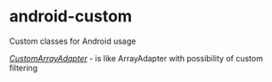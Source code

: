 android-custom
==============

Custom classes for Android usage

[*CustomArrayAdapter*](/src/omskscream/android/widget/CustomArrayAdapter.java "CustomArrayAdapter.java") - is like ArrayAdapter with possibility of custom filtering
